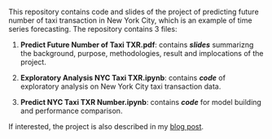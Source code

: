 This repository contains code and slides of the project of predicting future number of taxi transaction in New York City, which is an example of time series forecasting. The repository contains 3 files:

1. **Predict Future Number of Taxi TXR.pdf**: contains ***slides*** summarizng the background, purpose, methodologies, result and implocations of the project.
   
2. **Exploratory Analysis NYC Taxi TXR.ipynb**: contains ***code*** of exploratory analysis on  New York City taxi transaction data.

3. **Predict NYC Taxi TXR Number.ipynb**: contains ***code*** for model building and performance comparison.

If interested, the project is also described in my [blog post](https://halfmoonliu.github.io/posts/predict-future-number-of-taxi-transactions/).
   
